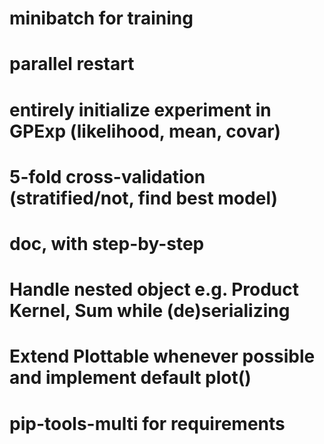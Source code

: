 # minibatch for training
# parallel restart
# entirely initialize experiment in GPExp (likelihood, mean, covar)
# 5-fold cross-validation (stratified/not, find best model)
# doc, with step-by-step
# Handle nested object e.g. Product Kernel, Sum while (de)serializing
# Extend Plottable whenever possible and implement default plot()
# pip-tools-multi for requirements
